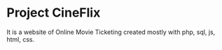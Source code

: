 # Project CineFlix
It is a website of Online Movie Ticketing created mostly with php, sql, js, html, css.
